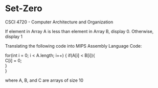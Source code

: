 # Set-Zero

CSCI 4720 - Computer Architecture and Organization

If element in Array A is less than element in Array B, display 0. Otherwise, display 1

Translating the following code into MIPS Assembly Language Code:

for(int i = 0; i < A.length; i++) {
if(A[i] < B[i]){   
C[i] = 0;       
}       
}

where A, B, and C are arrays of size 10
